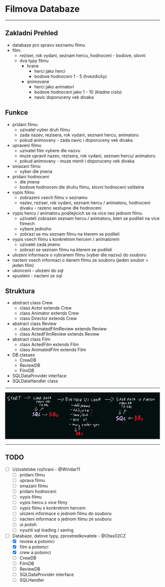 # Filmova Databaze
---
## Zakladni Prehled
- databaze pro spravu seznamu filmu
- film:
    - reziser, rok vydani, seznam hercu, hodnoceni - bodove, slovni
    - dva typy filmu
        - hrane
            - herci jako herci
            - bodove hodnoceni 1 - 5 (hvezdicky)
        - animovane
            - herci jako animatori
            - bodove hodnoceni jako 1 - 10 (kladne cislo)
            - navic doporuceny vek divaka

## Funkce
- pridani filmu
    - uzivatel vyber druh filmu
    - zada nazev, rezisera, rok vydani, seznam hercu, animatoru
    - pokud animovany - zada navic i doporuceny vek divaka
- upraveni filmu
    - uzivatel film vybere dle nazvu
    - muze upravit nazev, rezisera, rok vydani, seznam hercu/ animatoru
    - pokud animovany - muze menit i doporuceny vek divaka
- smazani filmu
    - vyber dle jmena
- pridani hodnoceni
    - dle jmena
    - bodove hodnoceni dle druhu filmu, slovni hodnoceni volitelne
- vypis filmu
    - zobrazeni vsech filmu v seznamu
    - nazev, reziser, rok vydani, seznam hercu / animatoru, hodnoceni divaku - razeno sestupne dle hodnoceni
- vypis hercu / animatoru podilejicich se na vice nez jednom filmu
    - uzivateli zobrazen seznam hercu / animatoru, kteri se podileli na vice filmech
    - vybere jednoho
    - zobrazi se mu seznam filmu na kterem se podileli
- vypis vsech filmu s konkretnim hercem / animatorem
    - uzivatel zada jmeno
    - zobrazi se seznam filmu na kterem se podileli
- ulozeni informace o vybranem filmu (vyber dle nazvu) do souboru
- nacteni vsech informaci o danem filmu ze souboru (jeden soubor = jeden film)
- ukonceni - ulozeni do sql
- spusteni - nacteni ze sql


## Struktura
- abstract class Crew
    - class Actor extends Crew
    - class Animator extends Crew
    - class Director extends Crew
- abstract class Review
    - class AnimatedFilmReview extends Review
    - class ActedFilmReview extends Review
- abstract class Film
    - class ActedFilm extends Film
    - class AnimatedFilm extends Film
- DB classes
    - CrewDB
    - ReviewDB
    - FilmDB
- SQLDataProvider interface
- SQLDataHandler class
---

![Struktura programu](struktura.png "Struktura programu")

---
## TODO
- [ ] Uzivatelske rozhrani - @Windar11
    - [ ] pridani filmu
    - [ ] uprava filmu
    - [ ] smazani filmu
    - [ ] pridani hodnoceni
    - [ ] vypis filmu
    - [ ] vypis hercu s vice filmy
    - [ ] vypis filmu s konkretnim hercem
    - [ ] ulozeni informace o jednom filmu do souboru
    - [ ] nacteni informace o jednom filmu ze souboru
    - [ ] ui polish
    - [ ] vyuziti sql loading / saving
- [ ] Databaze, datove typy, zprostredkovatele - @Otas02CZ
    - [x] review a potomci
    - [x] film a potomci
    - [x] crew a potomci
    - [ ] CrewDB
    - [ ] FilmDB
    - [ ] ReviewDB
    - [ ] SQLDataProvider interface
    - [ ] SQLHandler
